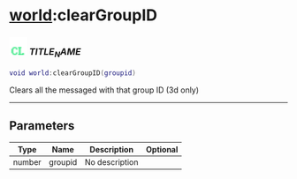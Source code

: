 # [world](../world/README.md):clearGroupID

### <img src="../../.gitbook/assets/client.png" width="32" height="32" /> $TITLE_NAME$

```lua
void world:clearGroupID(groupid)
```

Clears all the messaged with that group ID (3d only)<br>

-----------------
## Parameters

| Type   | Name | Description | Optional |
| ------ | ---- | ----------- | -------: |
| number | groupid | No description |  |
